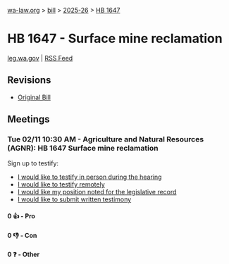 [wa-law.org](/) > [bill](/bill/) > [2025-26](/bill/2025-26/) > [HB 1647](/bill/2025-26/hb/1647/)

# HB 1647 - Surface mine reclamation
[leg.wa.gov](https://app.leg.wa.gov/billsummary?BillNumber=1647&Year=2025&Initiative=false) | [RSS Feed](./rss.xml)

## Revisions
* [Original Bill](1/)

## Meetings
### Tue 02/11 10:30 AM - Agriculture and Natural Resources (AGNR): HB 1647 Surface mine reclamation
Sign up to testify:
* [I would like to testify in person during the hearing](https://app.leg.wa.gov/csi/Testifier/Add?chamber=House&mId=32738&aId=163766&caId=25790&tId=1)
* [I would like to testify remotely](https://app.leg.wa.gov/csi/Testifier/Add?chamber=House&mId=32738&aId=163766&caId=25790&tId=2)
* [I would like my position noted for the legislative record](https://app.leg.wa.gov/csi/Testifier/Add?chamber=House&mId=32738&aId=163766&caId=25790&tId=3)
* [I would like to submit written testimony](https://app.leg.wa.gov/csi/Testifier/Add?chamber=House&mId=32738&aId=163766&caId=25790&tId=4)

#### 0 👍 - Pro

#### 0 👎 - Con

#### 0 ❓ - Other
